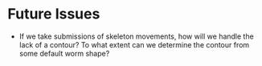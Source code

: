 # Future Issues #

- If we take submissions of skeleton movements, how will we handle the lack of a contour? To what extent can we determine the contour from some default worm shape?